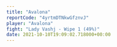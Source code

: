 ```yaml
---
title: "Avalona"
reportCode: "4yrtmDTNkwGfznvJ"
player: "Avalona"
fight: "Lady Vashj - Wipe 1 (49%)"
date: 2021-10-10T19:09:02.718000+00:00
---
```

